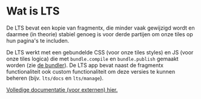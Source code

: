 # Wat is LTS

De LTS bevat een kopie van fragmentx, die minder vaak gewijzigd wordt en daarmee (in theorie) stabiel genoeg is voor
derde partijen om onze tiles op hun pagina's te includen.

De LTS werkt met een gebundelde CSS (voor onze tiles styles) en JS (voor onze tiles logica) die met `bundle.compile`
en `bundle.publish` gemaakt worden (zie [de bundler](wat-is-de-bundler.md)). De LTS app bevat naast de fragmentx
functionaliteit ook custom functionaliteit om
deze versies te kunnen beheren (bijv. `lts/docs` en `lts/manage`).

[Volledige documentatie (voor externen) hier.](https://fragments.meteddie.nl/lts/)
